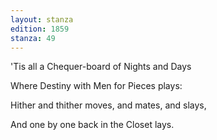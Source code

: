 ```yaml
---
layout: stanza
edition: 1859
stanza: 49
---
```


'Tis all a Chequer-board of Nights and Days

Where Destiny with Men for Pieces plays:

⁠Hither and thither moves, and mates, and slays,

And one by one back in the Closet lays.